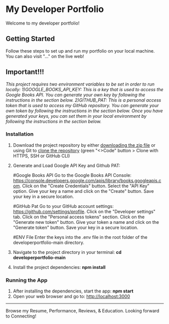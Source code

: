 # My Developer Portfolio

Welcome to my developer portfolio!

## Getting Started

Follow these steps to set up and run my portfolio on your local machine. You can also visit "..." on the live web!
## Important!!!
*This project requires two environment variables to be set in order to run locally:
1)GOOGLE_BOOKS_API_KEY: This is a key that is used to access the Google Books API. You can generate your own key by following the instructions in the section below.
2)GITHUB_PAT: This is a personal access token that is used to access my GitHub repository. You can generate your own token by following the instructions in the section below.
Once you have generated your keys, you can set them in your local environment by following the instructions in the section below.*


### Installation

1. Download the project repository by either [downloading the zip file](https://github.com/theresa-whynot/developerportfolio/archive/main.zip) or using Git to [clone the repository](https://github.com/theresa-whynot/developerportfolio.git) (green "<>Code" button > Clone with HTTPS, SSH or GitHub CLI)
2. Generate and Load Google API Key and Github PAT:

   #Google Books API
   Go to the Google Books API Console: https://console.developers.google.com/apis/library/books.googleapis.com.
   Click on the "Create Credentials" button.
   Select the "API Key" option.
   Give your key a name and click on the "Create" button. Save your key in a secure location.

   #GitHub Pat
   Go to your GitHub account settings: https://github.com/settings/profile.
   Click on the "Developer settings" tab.
   Click on the "Personal access tokens" section.
   Click on the "Generate new token" button.
   Give your token a name and click on the "Generate token" button. Save your key in a secure location.

   #ENV File
   Enter the keys into the .env file in the root folder of the developerportfolio-main directory.

3. Navigate to the project directory in your terminal: **cd developerportfolio-main**
4. Install the project dependencies: **npm install**
   
### Running the App

1. After installing the dependencies, start the app: **npm start**
2. Open your web browser and go to: [http://localhost:3000](http://localhost:3000)

---

Browse my Resume, Performance, Reviews, & Education. Looking forward to Connecting!

